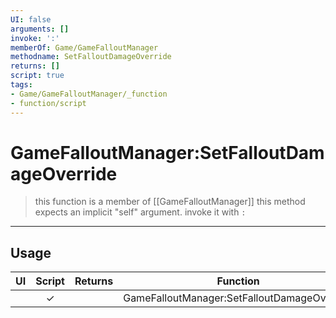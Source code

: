 ```yaml
---
UI: false
arguments: []
invoke: ':'
memberOf: Game/GameFalloutManager
methodname: SetFalloutDamageOverride
returns: []
script: true
tags:
- Game/GameFalloutManager/_function
- function/script
---
```

# GameFalloutManager:SetFalloutDamageOverride
> this function is a member of [[GameFalloutManager]]
> this method expects an implicit "self" argument. invoke it with `:`
-----
## Usage
|  UI | Script | Returns | Function | Arguments |
|:---:|:------:|-------:|:--------:|:---------|
| |✓||GameFalloutManager:SetFalloutDamageOverride||
